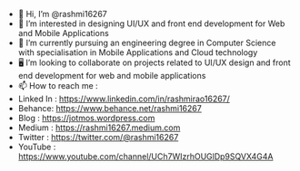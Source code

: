 - 👋 Hi, I’m @rashmi16267
- 👀 I’m interested in designing UI/UX and front end development for Web and Mobile Applications
- 🌱 I’m currently pursuing an engineering degree in Computer Science with specialisation in Mobile Applications and Cloud technology
- 🖥 I’m looking to collaborate on projects related to UI/UX design and front end development for web and mobile applications 
- 📫 How to reach me :
- Linked In : https://www.linkedin.com/in/rashmirao16267/
- Behance: https://www.behance.net/rashmi16267
- Blog : https://jotmos.wordpress.com
- Medium : https://rashmi16267.medium.com
- Twitter : https://twitter.com/@rashmi16267
- YouTube : https://www.youtube.com/channel/UCh7WIzrhOUGlDp9SQVX4G4A

<!---
rashmi16267/rashmi16267 is a ✨ special ✨ repository because its `README.md` (this file) appears on your GitHub profile.
You can click the Preview link to take a look at your changes.
--->
